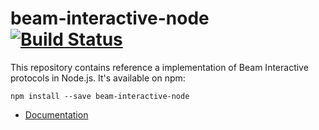 # beam-interactive-node [![Build Status](https://travis-ci.org/WatchBeam/beam-interactive-node.svg)](https://travis-ci.org/WatchBeam/beam-interactive-node)

This repository contains reference a implementation of Beam Interactive protocols in Node.js. It's available on npm:

```
npm install --save beam-interactive-node
```

 - [Documentation](http://beam-interactive.readthedocs.org/)
